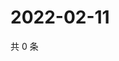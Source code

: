# 2022-02-11

共 0 条

<!-- BEGIN WEIBO -->
<!-- 最后更新时间 Fri Feb 11 2022 05:11:17 GMT+0800 (China Standard Time) -->

<!-- END WEIBO -->
